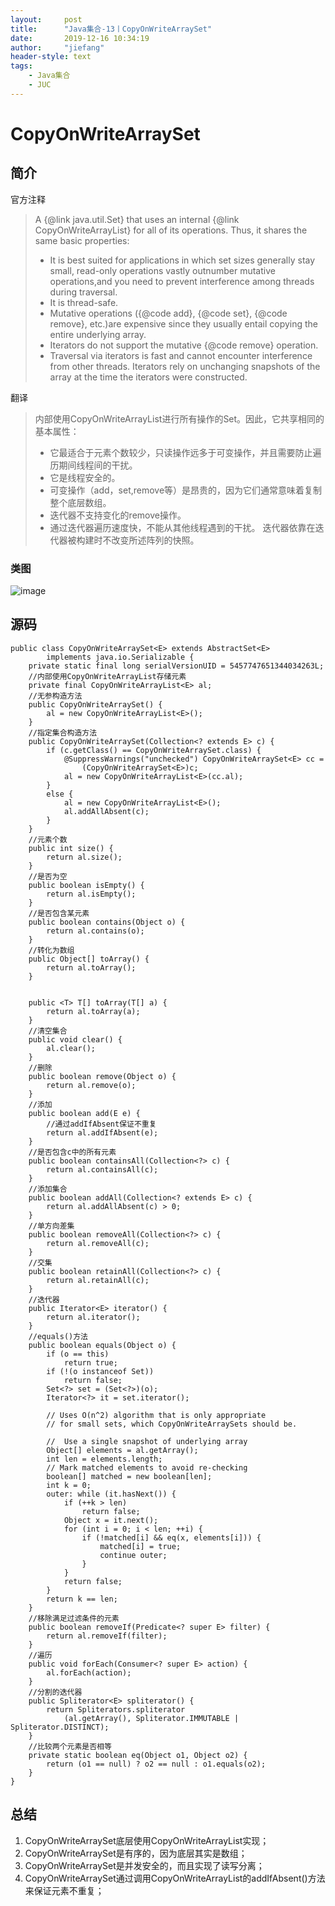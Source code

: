 ```yaml
---
layout:     post
title:      "Java集合-13丨CopyOnWriteArraySet"
date:       2019-12-16 10:34:19
author:     "jiefang"
header-style: text
tags:
    - Java集合
    - JUC
---
```

# CopyOnWriteArraySet

## 简介
官方注释
> A {@link java.util.Set} that uses an internal {@link CopyOnWriteArrayList} for all of its operations.  Thus, it shares the same basic properties:<ul>
    <li>It is best suited for applications in which set sizes generally stay small, read-only operations vastly outnumber mutative operations,and you need to prevent interference among threads during traversal.
    <li>It is thread-safe.
    <li>Mutative operations ({@code add}, {@code set}, {@code remove}, etc.)are expensive since they usually entail copying the entire underlying array.
    <li>Iterators do not support the mutative {@code remove} operation.
    <li>Traversal via iterators is fast and cannot encounter interference from other threads. Iterators rely on unchanging snapshots of the array at the time the iterators were constructed.
</ul>

翻译
> 内部使用CopyOnWriteArrayList进行所有操作的Set。因此，它共享相同的基本属性：<ul>
    <li>它最适合于元素个数较少，只读操作远多于可变操作，并且需要防止遍历期间线程间的干扰。
    <li>它是线程安全的。
    <li>可变操作（add，set,remove等）是昂贵的，因为它们通常意味着复制整个底层数组。
    <li>迭代器不支持变化的remove操作。
    <li>通过迭代器遍历速度快，不能从其他线程遇到的干扰。 迭代器依靠在迭代器被构建时不改变所述阵列的快照。
</ul>

### 类图

![image](https://s2.ax1x.com/2019/12/16/QhhbFg.png)

## 源码

```
public class CopyOnWriteArraySet<E> extends AbstractSet<E>
        implements java.io.Serializable {
    private static final long serialVersionUID = 5457747651344034263L;
    //内部使用CopyOnWriteArrayList存储元素
    private final CopyOnWriteArrayList<E> al;
    //无参构造方法
    public CopyOnWriteArraySet() {
        al = new CopyOnWriteArrayList<E>();
    }
    //指定集合构造方法
    public CopyOnWriteArraySet(Collection<? extends E> c) {
        if (c.getClass() == CopyOnWriteArraySet.class) {
            @SuppressWarnings("unchecked") CopyOnWriteArraySet<E> cc =
                (CopyOnWriteArraySet<E>)c;
            al = new CopyOnWriteArrayList<E>(cc.al);
        }
        else {
            al = new CopyOnWriteArrayList<E>();
            al.addAllAbsent(c);
        }
    }
    //元素个数
    public int size() {
        return al.size();
    }
    //是否为空
    public boolean isEmpty() {
        return al.isEmpty();
    }
    //是否包含某元素
    public boolean contains(Object o) {
        return al.contains(o);
    }
    //转化为数组
    public Object[] toArray() {
        return al.toArray();
    }

    
    public <T> T[] toArray(T[] a) {
        return al.toArray(a);
    }
    //清空集合
    public void clear() {
        al.clear();
    }
    //删除
    public boolean remove(Object o) {
        return al.remove(o);
    }
    //添加
    public boolean add(E e) {
        //通过addIfAbsent保证不重复
        return al.addIfAbsent(e);
    }
    //是否包含c中的所有元素
    public boolean containsAll(Collection<?> c) {
        return al.containsAll(c);
    }
    //添加集合
    public boolean addAll(Collection<? extends E> c) {
        return al.addAllAbsent(c) > 0;
    }
    //单方向差集
    public boolean removeAll(Collection<?> c) {
        return al.removeAll(c);
    }
    //交集
    public boolean retainAll(Collection<?> c) {
        return al.retainAll(c);
    }
    //迭代器
    public Iterator<E> iterator() {
        return al.iterator();
    }
    //equals()方法
    public boolean equals(Object o) {
        if (o == this)
            return true;
        if (!(o instanceof Set))
            return false;
        Set<?> set = (Set<?>)(o);
        Iterator<?> it = set.iterator();

        // Uses O(n^2) algorithm that is only appropriate
        // for small sets, which CopyOnWriteArraySets should be.

        //  Use a single snapshot of underlying array
        Object[] elements = al.getArray();
        int len = elements.length;
        // Mark matched elements to avoid re-checking
        boolean[] matched = new boolean[len];
        int k = 0;
        outer: while (it.hasNext()) {
            if (++k > len)
                return false;
            Object x = it.next();
            for (int i = 0; i < len; ++i) {
                if (!matched[i] && eq(x, elements[i])) {
                    matched[i] = true;
                    continue outer;
                }
            }
            return false;
        }
        return k == len;
    }
    //移除满足过滤条件的元素
    public boolean removeIf(Predicate<? super E> filter) {
        return al.removeIf(filter);
    }
    //遍历
    public void forEach(Consumer<? super E> action) {
        al.forEach(action);
    }
    //分割的迭代器
    public Spliterator<E> spliterator() {
        return Spliterators.spliterator
            (al.getArray(), Spliterator.IMMUTABLE | Spliterator.DISTINCT);
    }
    //比较两个元素是否相等
    private static boolean eq(Object o1, Object o2) {
        return (o1 == null) ? o2 == null : o1.equals(o2);
    }
}
```

## 总结
1. CopyOnWriteArraySet底层使用CopyOnWriteArrayList实现；
2. CopyOnWriteArraySet是有序的，因为底层其实是数组；
3. CopyOnWriteArraySet是并发安全的，而且实现了读写分离；
4. CopyOnWriteArraySet通过调用CopyOnWriteArrayList的addIfAbsent()方法来保证元素不重复；